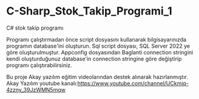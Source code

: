 # C-Sharp_Stok_Takip_Programi_1
C# stok takip programı

Programı çalıştırmadan önce script dosyasını kullanarak bilgisayarınızda programın database'ini oluşturun.
Sql script dosyası, SQL Server 2022 ye göre oluşturulmuştur.
Appconfig dosyasından Baglanti connection stringini kendi oluşturduğunuz database'in connection stringine göre değiştirip programı çalıştırabilirsiniz.

Bu proje Akay yazılım eğitim videolarından destek alınarak hazırlanmıştır.
Akay Yazılım youtube kanalı:https://www.youtube.com/channel/UCkmiq-4zzny_39JzWMN5mqw

